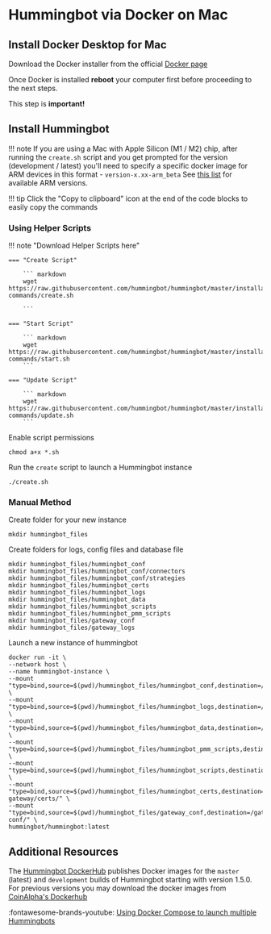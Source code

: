 # Hummingbot via Docker on Mac

## Install Docker Desktop for Mac

Download the Docker installer from the official [Docker page](https://docs.docker.com/desktop/install/mac-install/)

Once Docker is installed **reboot** your computer first before proceeding to the next steps.

This step is **important!**

## Install Hummingbot

!!! note
    If you are using a Mac with Apple Silicon (M1 / M2) chip, after running the `create.sh` script and you get prompted for the version (development / latest) you'll need to specify a specific docker image for ARM devices in this format - `version-x.xx-arm_beta` See [this list](https://hub.docker.com/r/hummingbot/hummingbot/tags?page=1&ordering=last_updated&name=arm) for available ARM versions.

!!! tip
    Click the "Copy to clipboard" icon at the end of the code blocks to easily copy the commands

### Using Helper Scripts

!!! note "Download Helper Scripts here"

    === "Create Script"

        ``` markdown
        wget https://raw.githubusercontent.com/hummingbot/hummingbot/master/installation/docker-commands/create.sh
                
        ```

    === "Start Script"

        ``` markdown
        wget https://raw.githubusercontent.com/hummingbot/hummingbot/master/installation/docker-commands/start.sh
        ```

    === "Update Script"

        ``` markdown
        wget https://raw.githubusercontent.com/hummingbot/hummingbot/master/installation/docker-commands/update.sh
        ```

Enable script permissions

```
chmod a+x *.sh
```

Run the `create` script to launch a Hummingbot instance

```
./create.sh
```

### Manual Method

Create folder for your new instance

```
mkdir hummingbot_files
```

Create folders for logs, config files and database file

```
mkdir hummingbot_files/hummingbot_conf
mkdir hummingbot_files/hummingbot_conf/connectors
mkdir hummingbot_files/hummingbot_conf/strategies
mkdir hummingbot_files/hummingbot_certs
mkdir hummingbot_files/hummingbot_logs
mkdir hummingbot_files/hummingbot_data
mkdir hummingbot_files/hummingbot_scripts
mkdir hummingbot_files/hummingbot_pmm_scripts
mkdir hummingbot_files/gateway_conf
mkdir hummingbot_files/gateway_logs
```

Launch a new instance of hummingbot

```
docker run -it \
--network host \
--name hummingbot-instance \
--mount "type=bind,source=$(pwd)/hummingbot_files/hummingbot_conf,destination=/conf/" \
--mount "type=bind,source=$(pwd)/hummingbot_files/hummingbot_logs,destination=/logs/" \
--mount "type=bind,source=$(pwd)/hummingbot_files/hummingbot_data,destination=/data/" \
--mount "type=bind,source=$(pwd)/hummingbot_files/hummingbot_pmm_scripts,destination=/pmm_scripts/" \
--mount "type=bind,source=$(pwd)/hummingbot_files/hummingbot_scripts,destination=/scripts/" \
--mount "type=bind,source=$(pwd)/hummingbot_files/hummingbot_certs,destination=/home/hummingbot/.hummingbot-gateway/certs/" \
--mount "type=bind,source=$(pwd)/hummingbot_files/gateway_conf,destination=/gateway-conf/" \
hummingbot/hummingbot:latest
```

## Additional Resources

The [Hummingbot DockerHub](https://hub.docker.com/r/hummingbot/hummingbot) publishes Docker images for the `master` (latest) and `development` builds of Hummingbot starting with version 1.5.0. For previous versions you may download the docker images from [CoinAlpha's Dockerhub](https://hub.docker.com/r/coinalpha/hummingbot)

:fontawesome-brands-youtube: [Using Docker Compose to launch multiple Hummingbots](https://www.youtube.com/watch?v=LU-4Ui-KCtY)
